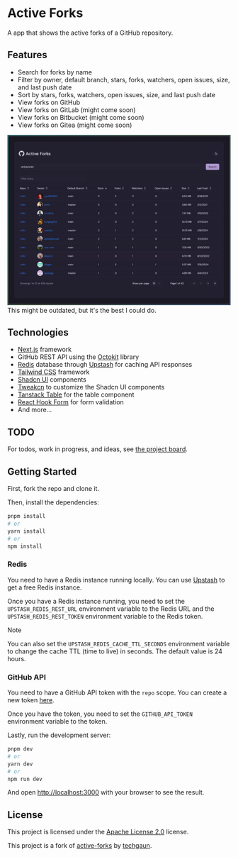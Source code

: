 # Active Forks

A app that shows the active forks of a GitHub repository.

## Features

- Search for forks by name
- Filter by owner, default branch, stars, forks, watchers, open issues, size, and last push date
- Sort by stars, forks, watchers, open issues, size, and last push date
- View forks on GitHub
- View forks on GitLab (might come soon)
- View forks on Bitbucket (might come soon)
- View forks on Gitea (might come soon)

![Screenshot of the app](public/screenshot.png)
This might be outdated, but it's the best I could do.

## Technologies

- [Next.js](https://nextjs.org/) framework
- GitHub REST API using the [Octokit](https://github.com/octokit/octokit.js) library
- [Redis](https://redis.io/) database through [Upstash](https://upstash.com/) for caching API responses
- [Tailwind CSS](https://tailwindcss.com/) framework
- [Shadcn UI](https://shadcn.com/) components
- [Tweakcn](https://tweakcn.com/) to customize the Shadcn UI components
- [Tanstack Table](https://tanstack.com/table/v8) for the table component
- [React Hook Form](https://react-hook-form.com/) for form validation
- And more...

## TODO

For todos, work in progress, and ideas, see [the project board](https://github.com/users/Souvlaki42/projects/3).

## Getting Started

First, fork the repo and clone it.

Then, install the dependencies:

```bash
pnpm install
# or
yarn install
# or
npm install
```

### Redis

You need to have a Redis instance running locally. You can use [Upstash](https://upstash.com/) to get a free Redis instance.

Once you have a Redis instance running, you need to set the `UPSTASH_REDIS_REST_URL` environment variable to the Redis URL and the `UPSTASH_REDIS_REST_TOKEN` environment variable to the Redis token.

> [!NOTE]
> You can also set the `UPSTASH_REDIS_CACHE_TTL_SECONDS` environment variable to change the cache TTL (time to live) in seconds. The default value is 24 hours.

### GitHub API

You need to have a GitHub API token with the `repo` scope. You can create a new token [here](https://github.com/settings/tokens/new).

Once you have the token, you need to set the `GITHUB_API_TOKEN` environment variable to the token.

Lastly, run the development server:

```bash
pnpm dev
# or
yarn dev
# or
npm run dev
```

And open [http://localhost:3000](http://localhost:3000) with your browser to see the result.

## License

This project is licensed under the [Apache License 2.0](LICENSE) license.

This project is a fork of [active-forks](https://github.com/techgaun/active-forks) by [techgaun](https://github.com/techgaun).
